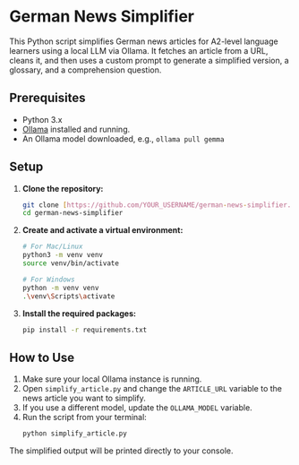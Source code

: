 # German News Simplifier

This Python script simplifies German news articles for A2-level language learners using a local LLM via Ollama. It fetches an article from a URL, cleans it, and then uses a custom prompt to generate a simplified version, a glossary, and a comprehension question.

## Prerequisites

* Python 3.x
* [Ollama](https://ollama.com/) installed and running.
* An Ollama model downloaded, e.g., `ollama pull gemma`

## Setup

1.  **Clone the repository:**
    ```sh
    git clone [https://github.com/YOUR_USERNAME/german-news-simplifier.git](https://github.com/usufzan/german-news-simplifier.git)
    cd german-news-simplifier
    ```

2.  **Create and activate a virtual environment:**
    ```sh
    # For Mac/Linux
    python3 -m venv venv
    source venv/bin/activate

    # For Windows
    python -m venv venv
    .\venv\Scripts\activate
    ```

3.  **Install the required packages:**
    ```sh
    pip install -r requirements.txt
    ```

## How to Use

1.  Make sure your local Ollama instance is running.
2.  Open `simplify_article.py` and change the `ARTICLE_URL` variable to the news article you want to simplify.
3.  If you use a different model, update the `OLLAMA_MODEL` variable.
4.  Run the script from your terminal:
    ```sh
    python simplify_article.py
    ```

The simplified output will be printed directly to your console.